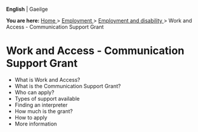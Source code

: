 **English** |  Gaeilge 

**You are here:** [ Home ](/en/) > [ Employment ](/en/employment/) > [
Employment and disability ](/en/employment/employment-and-disability/) > Work
and Access - Communication Support Grant

#  Work and Access - Communication Support Grant

  * What is Work and Access? 
  * What is the Communication Support Grant? 
  * Who can apply? 
  * Types of support available 
  * Finding an interpreter 
  * How much is the grant? 
  * How to apply 
  * More information 
